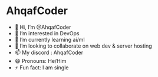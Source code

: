 # AhqafCoder


- 👋 Hi, I’m @AhqafCoder
- 👀 I’m interested in DevOps
- 🌱 I’m currently learning ai/ml
- 💞️ I’m looking to collaborate on web dev & server hosting
- 📫 My discord : AhqafCoder
- 😄 Pronouns: He/Him
- ⚡ Fun fact: I am single

<!---
AhqafCoder/AhqafCoder is a ✨ special ✨ repository because its `README.md` (this file) appears on your GitHub profile.
You can click the Preview link to take a look at your changes.
--->
